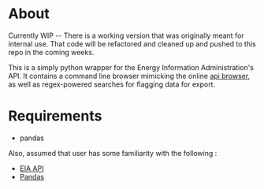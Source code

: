 # About

Currently WIP -- There is a working version that was originally meant for internal use.  That code will be refactored and cleaned up and pushed to this repo in the coming weeks.  

This is a simply python wrapper for the Energy Information Administration's API.
It contains a command line browser mimicking the online [api browser](http://www.eia.gov/beta/api/qb.cfm), as well as 
regex-powered searches for flagging data for export.

# Requirements
* pandas 

Also, assumed that user has some familiarity with the following : 
* [EIA API](http://www.eia.gov/developer/)
* [Pandas](http://pandas.pydata.org/pandas-docs/stable/)
